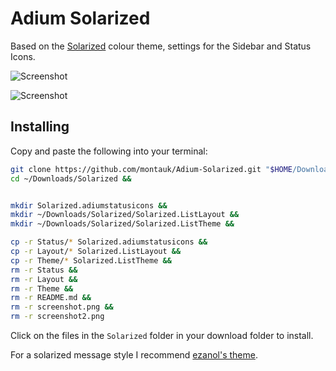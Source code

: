 Adium Solarized
===============

Based on the [Solarized](http://ethanschoonover.com/solarized) colour theme, settings for the
Sidebar and Status Icons.

![Screenshot](https://raw.github.com/montauk/Adium-Status-Solarized/master/screenshot.png)

![Screenshot](https://raw.github.com/montauk/Adium-Status-Solarized/master/screenshot2.png)

Installing
----------
Copy and paste the following into your terminal:

```bash
git clone https://github.com/montauk/Adium-Solarized.git "$HOME/Downloads/Solarized" &&
cd ~/Downloads/Solarized &&


mkdir Solarized.adiumstatusicons &&
mkdir ~/Downloads/Solarized/Solarized.ListLayout &&
mkdir ~/Downloads/Solarized/Solarized.ListTheme &&

cp -r Status/* Solarized.adiumstatusicons &&
cp -r Layout/* Solarized.ListLayout &&
cp -r Theme/* Solarized.ListTheme &&
rm -r Status &&
rm -r Layout &&
rm -r Theme &&
rm -r README.md &&
rm -r screenshot.png &&
rm -r screenshot2.png


```
Click on the files in the `Solarized` folder in your download folder to install.

For a solarized message style I recommend [ezanol's theme](https://github.com/ezanol/Adium-Solarized).
